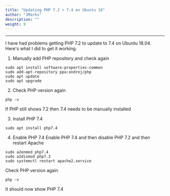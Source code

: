 ```yaml
---
title: "Updating PHP 7.2 > 7.4 on Ubuntu 18"
author: "JMarks"
description: ""
weight: 9
---
```

---
I have had problems getting PHP 7.2 to update to 7.4 on Ubuntu 18.04. Here's what I did to get it working.

1. Manually add PHP repository and check again
```
sudo apt install software-properties-common
sudo add-apt-repository ppa:ondrej/php
sudo apt update
sudo apt upgrade
```

2. Check PHP version again
```
php -v
```

If PHP still shows 7.2 then 7.4 needs to be manually installed

3. Install PHP 7.4
```
sudo apt install php7.4
```

4. Enable PHP 7.4
Enable PHP 7.4 and then disable PHP 7.2 and then restart Apache
```
sudo a2enmod php7.4
sudo a2dismod php7.2
sudo systemctl restart apache2.service
```

Check PHP version again
```
php -v
```
It should now show PHP 7.4
